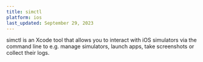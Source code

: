 ```yaml
---
title: simctl
platform: ios
last_updated: September 29, 2023
---
```


simctl is an Xcode tool that allows you to interact with iOS simulators via the command line to e.g. manage simulators, launch apps, take screenshots or collect their logs.
